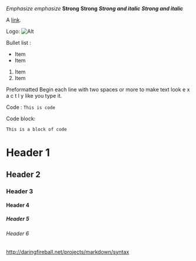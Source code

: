 *Emphasize* _emphasize_
**Strong** __Strong__
***Strong and italic*** ___Strong and italic___

A [link](http://example.com "Optional Title").

Logo: ![Alt](/wp.png "Optional Title")

Bullet list :
*   Item
*   Item

1.   Item
2.   Item

Preformatted
  Begin each line with two spaces or more to
  make text look e x a c t l y  like  you  type it.

Code :
`This is code`

Code block:
~~~~
This is a block of code
~~~~

# Header 1
## Header 2
### Header 3
#### Header 4
##### Header 5
###### Header 6

http://daringfireball.net/projects/markdown/syntax
